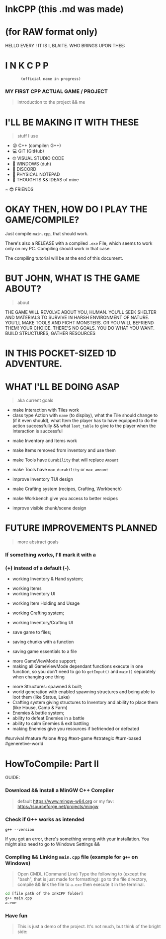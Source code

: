 # InkCPP           (this .md was made)
#                (for RAW format only)

HELLO EVERY !
IT IS I, BLAITE. WHO BRINGS UPON THEE:
#            I N K C P P 
           (official name in progress)
### MY FIRST CPP ACTUAL GAME / PROJECT
 > introduction to the project && me



# I'LL BE MAKING IT WITH THESE
 > stuff I use

+ 😝 C++ (compiler: G++)
+ 💻 GIT (GitHub)
+ 🤓 VISUAL STUDIO CODE
+ 🙂 WINDOWS (duh)
+ 👾 DISCORD
+ 📝 PHYSICAL NOTEPAD
+ 🧠 THOUGHTS && IDEAS of mine

~ 😎 FRIENDS



# OKAY THEN, HOW DO I PLAY THE GAME/COMPILE?

Just compile `main.cpp`, that should work.

There's also a RELEASE with a compiled `.exe`
  File, which seems to work only on my PC.
    Compiling should work in that case.

The compiling tutorial will be at the end of
              this document.



# BUT JOHN, WHAT IS THE GAME ABOUT?
 > about

THE GAME WILL REVOLVE ABOUT YOU, HUMAN.
 YOU'LL SEEK SHELTER AND MATERIALS TO
SURVIVE IN HARSH ENVIRONMENT OF NATURE.
 YOU'LL MAKE TOOLS AND FIGHT MONSTERS.
OR YOU WILL BEFRIEND THEM! YOUR CHOICE.
THERE'S NO GOALS. YOU DO WHAT YOU WANT.
  BUILD STRUCTURES, GATHER RESOURCES
# IN THIS POCKET-SIZED 1D ADVENTURE.



# WHAT I'LL BE DOING ASAP
 > aka current goals

+ make Interaction with Tiles work
 + class type Action with `name` (to display), what the Tile should change to (if it even should), what Item the player has to have equipped to do the action successfully && what `loot_table` to give to the player when the Interaction is successful

- make Inventory and Items work
 - make Items removed from inventory and use them
 - make Tools have `Durability` that will replace `Amount`
 - make Tools have `max_durability` or `max_amount`
 - improve Inventory TUI design

- make Crafting system (recipes, Crafting, Workbench)
 - make Workbench give you access to better recipes

- improve visible chunk/scene design



# FUTURE IMPROVEMENTS PLANNED
 > more abstract goals

### If something works, I'll mark it with a
###     (+) instead of a default (-).

- working Inventory & Hand system;
 + working Items
 + working Inventory UI
 - working Item Holding and Usage

- working Crafting system;
 - working Inventory/Crafting UI

- save game to files;
 - saving chunks with a function
 - saving game essentials to a file

+ more GameViewMode support;
 + making all GameViewMode dependant functions execute in one function, so you don't need to go to `getInput()` and `main()` separately when changing one thing

- more Structures: spawned & built;
 - world generation with enabled spawning structures and being able to loot them (like Statue, Lake)
 - Crafting system giving structures to Inventory and ability to place them (like House, Camp & Farm)
- Enemies & battle system;
 - ability to defeat Enemies in a battle
 - ability to calm Enemies & exit battling
 - making Enemies give you resources if befriended or defeated

 #survival #nature #alone #rpg #text-game
 #strategic #turn-based #generetive-world



# HowToCompile: Part II

GUIDE:

### Download && Install a MinGW C++ Compiler
 > default https://www.mingw-w64.org
 > or my fav: https://sourceforge.net/projects/mingw

### Check if G++ works as intended
```
g++ --version
```
If you got an error, there's something wrong with your installation.
You might also need to go to Windows Settings && 

### Compiling && Linking `main.cpp` file (example for `g++` on Windows)
 > Open CMDL (Command Line)
 > Type the following to (except the "bash", that is just made for formatting):
 > go to the file directory, compile && link the file to `a.exe` then execute it in the terminal.
```bash
cd [file path of the InkCPP folder]
g++ main.cpp
a.exe
```

### Have fun
 > This is just a demo of the project.
 > It's not much, but think of the bright side:
